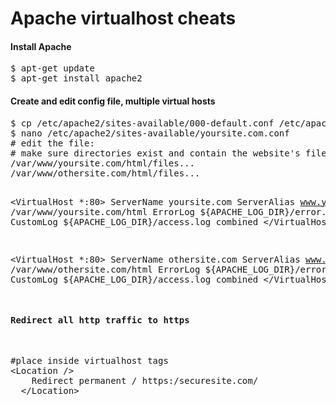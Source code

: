 Apache virtualhost cheats
=========================

<h4>Install Apache</h4>
<pre>
$ apt-get update
$ apt-get install apache2
</pre>

<h4>Create and edit config file, multiple virtual hosts</h4>
<pre>
$ cp /etc/apache2/sites-available/000-default.conf /etc/apache2/sites-available/yoursite.com.conf
$ nano /etc/apache2/sites-available/yoursite.com.conf
# edit the file:
# make sure directories exist and contain the website's files:
/var/www/yoursite.com/html/files...
/var/www/othersite.com/html/files...

&lt;VirtualHost *:80&gt;
ServerName yoursite.com
ServerAlias www.yoursite.com
DocumentRoot /var/www/yoursite.com/html
ErrorLog ${APACHE_LOG_DIR}/error.log
CustomLog ${APACHE_LOG_DIR}/access.log combined
&lt;/VirtualHost&gt;

&lt;VirtualHost *:80&gt;
ServerName othersite.com
ServerAlias www.othersite.com
DocumentRoot /var/www/othersite.com/html
ErrorLog ${APACHE_LOG_DIR}/error.log
CustomLog ${APACHE_LOG_DIR}/access.log combined
&lt;/VirtualHost&gt;


<h4>Redirect all http traffic to https</h4>
<pre>
#place inside virtualhost tags
&lt;Location /&gt;
    Redirect permanent / https:/securesite.com/
  &lt;/Location&gt;
</pre>

